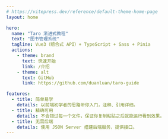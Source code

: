 ```yaml
---
# https://vitepress.dev/reference/default-theme-home-page
layout: home

hero:
  name: "Taro 渐进式教程"
  text: "图书管理系统"
  tagline: Vue3（组合式 API）+ TypeScript + Sass + Pinia 
  actions:
    - theme: brand
      text: 快速开始
      link: /介绍
    - theme: alt
      text: GitHub
      link: https://github.com/duanluan/taro-guide

features:
  - title: 简单易学
    details: 以前端初学者的思路带你入门，注释、引用详细。
  - title: 精确可用
    details: 不会错过每一个文件，保证你复制粘贴之后就能运行看到效果。
  - title: 无需后端
    details: 使用 JSON Server 搭建后端服务，提供接口。
---
```


